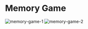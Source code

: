 # Memory Game

![memory-game-1](https://user-images.githubusercontent.com/87524379/147929726-97129088-7be6-46ed-bac6-0b2fa4e9c735.jpg)
![memory-game-2](https://user-images.githubusercontent.com/87524379/147929734-e294f7a3-0d15-4525-90f8-f36164980adf.jpg)
